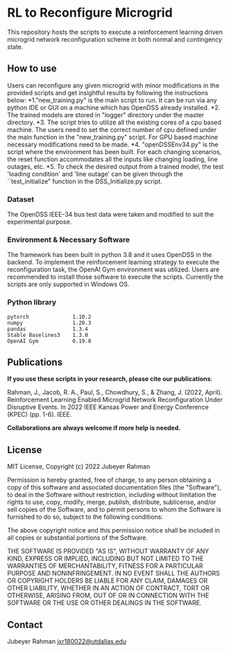 # RL to Reconfigure Microgrid
 This repository hosts the scripts to execute a reinforcement learning driven microgrid network reconfiguration scheme in both normal and contingency state.

## How to use
Users can reconfigure any given microgrid with minor modifications in the provided scripts and get insightful results by following the instructions below:
*1."new_training.py" is the main script to run. It can be run via any python IDE or GUI on a machine which has OpenDSS already installed.
*2. The trained models are stored in "logger" directory under the master directory.
*3. The script tries to utilize all the existing cores of a cpu based machine. The users need to set the correct number of cpu defined under the main function in the "new_training.py" script. For  GPU based machine necessary modifications need to be made.
*4. "openDSSEnv34.py" is the script where the environment has been built. For each changing scenarios, the reset function accommodates all the inputs like changing loading, line outages, etc.
*5. To check the desired output from a trained model, the test 'loading condition' and 'line outage' can be given through the ``test_initialize" function in the DSS_Initialize.py script.

### Dataset
The OpenDSS IEEE-34 bus test data were taken and modified to suit the experimental purpose.

### Environment & Necessary Software
The framework has been built in python 3.8 and it uses OpenDSS in the backend. To implement the reinforcement learning strategy to execute the reconfiguration task, the OpenAI Gym environment was utilized. Users are recommended to install those software to execute the scripts. Currently the scripts are only supported in Windows OS.

### Python library
```
pytorch              1.10.2
numpy                1.20.3
pandas               1.3.4
Stable Baselines3    1.3.0
OpenAI Gym           0.19.0
```


## Publications
**If you use these scripts in your research, please cite our publications**:

Rahman, J., Jacob, R. A., Paul, S., Chowdhury, S., & Zhang, J. (2022, April). Reinforcement Learning Enabled Microgrid Network Reconfiguration Under Disruptive Events. In 2022 IEEE Kansas Power and Energy Conference (KPEC) (pp. 1-6). IEEE.


**Collaborations are always welcome if more help is needed.**
## License
MIT License, Copyright (c) 2022 Jubeyer Rahman

Permission is hereby granted, free of charge, to any person obtaining a copy of this software and associated documentation files (the "Software"), to deal
in the Software without restriction, including without limitation the rights to use, copy, modify, merge, publish, distribute, sublicense, and/or sell
copies of the Software, and to permit persons to whom the Software is furnished to do so, subject to the following conditions:

The above copyright notice and this permission notice shall be included in all copies or substantial portions of the Software.

THE SOFTWARE IS PROVIDED "AS IS", WITHOUT WARRANTY OF ANY KIND, EXPRESS OR IMPLIED, INCLUDING BUT NOT LIMITED TO THE WARRANTIES OF MERCHANTABILITY, FITNESS FOR A PARTICULAR PURPOSE AND NONINFRINGEMENT. IN NO EVENT SHALL THE AUTHORS OR COPYRIGHT HOLDERS BE LIABLE FOR ANY CLAIM, DAMAGES OR OTHER LIABILITY, WHETHER IN AN ACTION OF CONTRACT, TORT OR OTHERWISE, ARISING FROM, OUT OF OR IN CONNECTION WITH THE SOFTWARE OR THE USE OR OTHER DEALINGS IN THE SOFTWARE.


## Contact

Jubeyer Rahman
jxr180022@utdallas.edu

